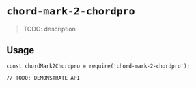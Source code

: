 # `chord-mark-2-chordpro`

> TODO: description

## Usage

```
const chordMark2Chordpro = require('chord-mark-2-chordpro');

// TODO: DEMONSTRATE API
```
